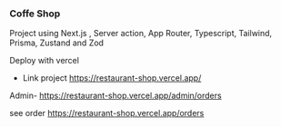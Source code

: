 ### Coffe Shop

 Project using Next.js , Server action, App Router, Typescript, Tailwind, Prisma, Zustand and Zod

 Deploy with vercel


- Link project https://restaurant-shop.vercel.app/

Admin- https://restaurant-shop.vercel.app/admin/orders

see order https://restaurant-shop.vercel.app/orders
